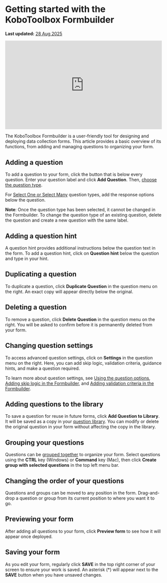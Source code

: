 # Getting started with the KoboToolbox Formbuilder 
**Last updated:** <a href="https://github.com/kobotoolbox/docs/blob/5965b79737c5a8d068ba9a68895c991309f0b88d/source/formbuilder.md" class="reference">28 Aug 2025</a>

<iframe src="https://www.youtube.com/embed/PFL1_rBB5Q8?si=RkwB2XGHppAK-RRF" style="width: 100%; aspect-ratio: 16 / 9; height: auto; border: 0;" title="YouTube video player" frameborder="0" allow="accelerometer; autoplay; clipboard-write; encrypted-media; gyroscope; picture-in-picture; web-share" allowfullscreen></iframe>

The KoboToolbox Formbuilder is a user-friendly tool for designing and deploying data collection forms. This article provides a basic overview of its functions, from adding and managing questions to organizing your form.

## Adding a question

To add a question to your form, click the <i class="k-icon k-icon-plus"></i> button that is below every question. Enter your question label and click **Add Question**. Then,
[choose the question type](question_types.md).

For [Select One or Select Many](https://support.kobotoolbox.org/select_one_and_select_many.html) question types, add the response options below the question.

<p class="note">
<strong>Note</strong>: Once the question type has been selected, it cannot be changed in the Formbuilder. To change the question type of an existing question, delete the question and create a new question with the same label.
</p>

## Adding a question hint

A question hint provides additional instructions below the question text in the form. To add a question hint, click on **Question hint** below the question and type in your hint.

## Duplicating a question

To duplicate a question, click <i class="k-icon-duplicate"></i> **Duplicate Question** in the question menu on the right. An exact copy will appear directly below the original.

## Deleting a question

To remove a question, click <i class="k-icon-trash"></i> **Delete Question** in the question menu on the right. You will be asked to confirm before it is permanently deleted from your form.

## Changing question settings

To access advanced question settings, click on <i class="k-icon-settings"></i> **Settings** in the question menu on the right. Here, you can add skip logic, validation criteria, guidance hints, and make a question required. 

<p class="note">
To learn more about question settings, see <a href="https://support.kobotoolbox.org/question_options.html">Using the question options</a>, <a href="https://support.kobotoolbox.org/skip_logic.html">Adding skip logic in the Formbuilder</a>, and <a href="https://support.kobotoolbox.org/validation_criteria.html">Adding validation criteria in the Formbuilder</a>.
</p>

## Adding questions to the library

To save a question for reuse in future forms, click <i class="k-icon-folder-plus"></i> **Add Question to Library**. It will be saved as a copy in your [question library](https://support.kobotoolbox.org/question_library.html). You can modify or delete the original question in your form without affecting the copy in the library.

## Grouping your questions

Questions can be [grouped together](https://support.kobotoolbox.org/group_repeat.html) to organize your form. Select questions using the **CTRL** key (Windows) or **Command** key (Mac), then click <i class="k-icon k-icon-group"></i> **Create group with selected questions** in the top left menu bar.

## Changing the order of your questions

Questions and groups can be moved to any position in the form. Drag-and-drop a question or group from its current position to where you want it to go.

## Previewing your form

After adding all questions to your form, click <i class="k-icon k-icon-view"></i> **Preview form** to see how it will appear once deployed.

## Saving your form

As you edit your form, regularly click **SAVE** in the top right corner of your screen to ensure your work is saved. An asterisk (*) will appear next to the **SAVE** button when you have unsaved changes.


